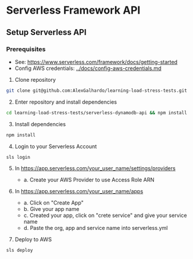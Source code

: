 # Serverless Framework API

## Setup Serverless API

### Prerequisites
   - See: https://www.serverless.com/framework/docs/getting-started
   - Config AWS credentials: [../docs/config-aws-credentials.md](../docs/config-aws-credentials.md)

1. Clone repository
```bash
git clone git@github.com:AlexGalhardo/learning-load-stress-tests.git
```

2. Enter repository and install dependencies
```bash
cd learning-load-stress-tests/serverless-dynamodb-api && npm install
```

3. Install dependencies
```bash
npm install
```

4. Login to your Serverless Account
```bash
sls login
```

5. In https://app.serverless.com/your_user_name/settings/providers
   - a. Create your AWS Provider to use Access Role ARN

6. In https://app.serverless.com/your_user_name/apps
   - a. Click on "Create App"
   - b. Give your app name
   - c. Created your app, click on "crete service" and give your service name
   - d. Paste the org, app and service name into serverless.yml

7.  Deploy to AWS
```bash
sls deploy
```

